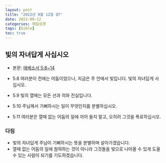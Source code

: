 ```yaml
---
layout: post
title: "2022년 9월 12일 QT"
date: 2022-09-12
categories: 매일성경
tags: [bible]
toc: true
---
```


## 빛의 자녀답게 사십시오
- 본문: [에베소서 5:8~14](https://www.bskorea.or.kr/bible/korbibReadpage.php?version=SAE&book=eph&chap=5&sec=8&cVersion=&fontSize=15px&fontWeight=normal#focus)

- 5:8 여러분이 전에는 어둠이었으나, 지금은 주 안에서 빛입니다. 빛의 자녀답게 사십시오.
- 5:9 빛의 열매는 모든 선과 의와 진실입니다.
- 5:10 주님께서 기뻐하시는 일이 무엇인지를 분별하십시오.
- 5:11 여러분은 열매 없는 어둠의 일에 끼어 들지 말고, 오히려 그것을 폭로하십시오.

### 다짐
- 빛의 자녀답게 주님이 기뻐하시는 뜻을 분별하며 살아가겠습니다.
- 열매 없는 어둠의 일에 참여하는 것이 아니라 그것들을 빛으로 나아올 수 있게 도울 수 있는 사람이 되기를 기도하겠습니다.
